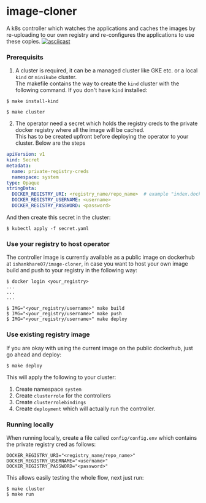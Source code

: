 # image-cloner
A k8s controller which watches the applications and caches the images by re-uploading to our own registry and re-configures the applications to use these copies.
[![asciicast](https://asciinema.org/a/401567.svg)](https://asciinema.org/a/401567)

### Prerequisits
1. A cluster is required, it can be a managed cluster like GKE etc. or a local `kind` or `minikube` cluster.  
  The makefile contains the way to create the `kind` cluster with the following command.
  If you don't have `kind` installed:
  ```shell
  $ make install-kind
  ```
  ```shell
  $ make cluster
  ```
2. The operator need a secret which holds the registry creds to the private docker registry where all the image will be cached.  
This has to be created upfront before deploying the operator to your cluster. Below are the steps
```yaml
apiVersion: v1
kind: Secret
metadata:
  name: private-registry-creds
  namespace: system
type: Opaque
stringData:
  DOCKER_REGISTRY_URI: <registry_name/repo_name>  # example "index.docker.io/ishankhare07"
  DOCKER_REGISTRY_USERNAME: <username>
  DOCKER_REGISTRY_PASSWORD: <password>
```
  And then create this secret in the cluster:
```shell
$ kubectl apply -f secret.yaml
```

### Use your registry to host operator
The controller image is currently available as a public image on dockerhub at `ishankhare07/image-cloner`, in case you want to host your own image  
build and push to your registry in the following way:
```shell
$ docker login <your_registry>
...
...
...

$ IMG="<your_registry/username>" make build
$ IMG="<your_registry/username>" make push
$ IMG="<your_registry/username>" make deploy
```

### Use existing registry image
If you are okay with using the current image on the public dockerhub, just go ahead and deploy:
```shell
$ make deploy
```

This will apply the following to your cluster:
1. Create namespace `system`
2. Create `clusterrole` for the controllers
3. Create `clusterrolebindings`
4. Create `deployment` which will actually run the controller.

### Running locally
When running locally, create a file called `config/config.env` which contains the private registry cred as follows:
```
DOCKER_REGISTRY_URI="<registry_name/repo_name>"
DOCKER_REGISTRY_USERNAME="<username>"
DOCKER_REGISTRY_PASSWORD="<password>"
```

This allows easily testing the whole flow, next just run:
```shell
$ make cluster
$ make run
```
